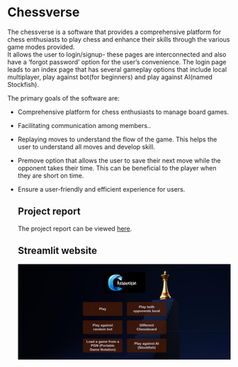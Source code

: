 # Chessverse
The chessverse is a software that provides a comprehensive platform for chess enthusiasts to play chess and enhance their skills through the various game modes provided.</br>
It allows the user to login/signup- these pages are interconnected and also have a ‘forgot password’ option for the user’s convenience. The login page leads to an index page that has several gameplay options that include local multiplayer, play against bot(for beginners) and play against AI(named Stockfish).</br>

The primary goals of the software are:
* Comprehensive platform for chess enthusiasts to manage board games.
* Facilitating communication among members..
* Replaying moves to understand the flow of the game. This helps the user to understand all moves and develop skill.
* Premove option that allows the user to save their next move while the opponent takes their time. This can be beneficial to the player when they are short on time.
* Ensure a user-friendly and efficient experience for users.

  ## Project report
  The project report can be viewed [here]().

  ## Streamlit website
  ![](https://github.com/Tushar3497/Chessverse/blob/8e9e9a08ef7e4d6c893d104619862b3f550babf1/front%20page%20.jpg)
